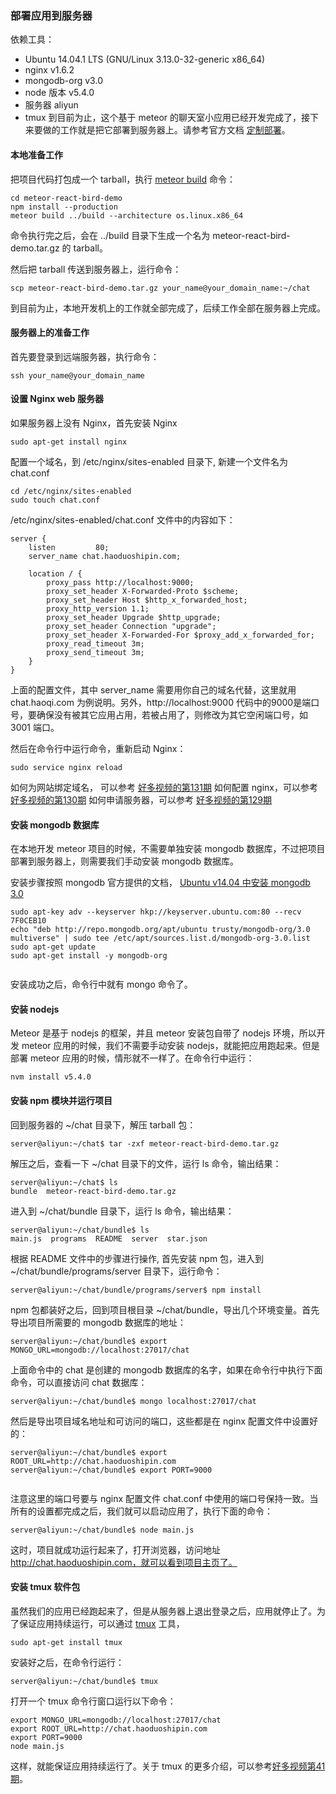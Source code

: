### 部署应用到服务器

依赖工具：

* Ubuntu 14.04.1 LTS (GNU/Linux 3.13.0-32-generic x86_64)
* nginx v1.6.2
* mongodb-org v3.0
* node 版本 v5.4.0
* 服务器 aliyun
* tmux
到目前为止，这个基于 meteor 的聊天室小应用已经开发完成了，接下来要做的工作就是把它部署到服务器上。请参考官方文档 [定制部署](http://guide.meteor.com/deployment.html#custom-deployment)。

#### 本地准备工作

把项目代码打包成一个 tarball，执行 [meteor build](http://docs.meteor.com/commandline.html#meteorbuild) 命令：
```
cd meteor-react-bird-demo
npm install --production
meteor build ../build --architecture os.linux.x86_64

```
命令执行完之后，会在 ../build 目录下生成一个名为 meteor-react-bird-demo.tar.gz 的 tarball。

然后把 tarball 传送到服务器上，运行命令：
```
scp meteor-react-bird-demo.tar.gz your_name@your_domain_name:~/chat

```
到目前为止，本地开发机上的工作就全部完成了，后续工作全部在服务器上完成。

#### 服务器上的准备工作

首先要登录到远端服务器，执行命令：

```
ssh your_name@your_domain_name

```
#### 设置 Nginx web 服务器

如果服务器上没有 Nginx，首先安装 Nginx

```
sudo apt-get install nginx

```
配置一个域名，到 /etc/nginx/sites-enabled 目录下, 新建一个文件名为 chat.conf

```
cd /etc/nginx/sites-enabled
sudo touch chat.conf

```
/etc/nginx/sites-enabled/chat.conf 文件中的内容如下：

```
server {
    listen         80;
    server_name chat.haoduoshipin.com;

    location / {
        proxy_pass http://localhost:9000;
        proxy_set_header X-Forwarded-Proto $scheme;
        proxy_set_header Host $http_x_forwarded_host;
        proxy_http_version 1.1;
        proxy_set_header Upgrade $http_upgrade;
        proxy_set_header Connection "upgrade";
        proxy_set_header X-Forwarded-For $proxy_add_x_forwarded_for;
        proxy_read_timeout 3m;
        proxy_send_timeout 3m;
    }
}

```
上面的配置文件，其中 server_name 需要用你自己的域名代替，这里就用 chat.haoqi.com 为例说明。另外，http://localhost:9000 代码中的9000是端口号，要确保没有被其它应用占用，若被占用了，则修改为其它空闲端口号，如 3001 端口。

然后在命令行中运行命令，重新启动 Nginx：

```
sudo service nginx reload

```
如何为网站绑定域名， 可以参考 [好多视频的第131期](http://haoduoshipin.com/v/131)
如何配置 nginx，可以参考 [好多视频的第130期](http://haoduoshipin.com/v/130)
如何申请服务器，可以参考 [好多视频的第129期](http://haoduoshipin.com/v/129)

#### 安装 mongodb 数据库

在本地开发 meteor 项目的时候，不需要单独安装 mongodb 数据库，不过把项目部署到服务器上，则需要我们手动安装 mongodb 数据库。

安装步骤按照 mongodb 官方提供的文档， [Ubuntu v14.04 中安装 mongodb 3.0](https://docs.mongodb.com/v3.0/tutorial/install-mongodb-on-ubuntu/)

```
sudo apt-key adv --keyserver hkp://keyserver.ubuntu.com:80 --recv 7F0CEB10
echo "deb http://repo.mongodb.org/apt/ubuntu trusty/mongodb-org/3.0 multiverse" | sudo tee /etc/apt/sources.list.d/mongodb-org-3.0.list
sudo apt-get update
sudo apt-get install -y mongodb-org


```
安装成功之后，命令行中就有 mongo 命令了。

#### 安装 nodejs

Meteor 是基于 nodejs 的框架，并且 meteor 安装包自带了 nodejs 环境，所以开发 meteor 应用的时候，我们不需要手动安装 nodejs，就能把应用跑起来。但是部署 meteor 应用的时候，情形就不一样了。在命令行中运行：

```
nvm install v5.4.0

```
#### 安装 npm 模块并运行项目

回到服务器的 ~/chat 目录下，解压 tarball 包：

```
server@aliyun:~/chat$ tar -zxf meteor-react-bird-demo.tar.gz

```
解压之后，查看一下 ~/chat 目录下的文件，运行 ls 命令，输出结果：

```
server@aliyun:~/chat$ ls
bundle  meteor-react-bird-demo.tar.gz

```
进入到 ~/chat/bundle 目录下，运行 ls 命令，输出结果：

```
server@aliyun:~/chat/bundle$ ls
main.js  programs  README  server  star.json

```
根据 README 文件中的步骤进行操作, 首先安装 npm 包，进入到 ~/chat/bundle/programs/server 目录下，运行命令：

```
server@aliyun:~/chat/bundle/programs/server$ npm install

```
npm 包都装好之后，回到项目根目录 ~/chat/bundle，导出几个环境变量。首先导出项目所需要的 mongodb 数据库的地址：

```
server@aliyun:~/chat/bundle$ export MONGO_URL=mongodb://localhost:27017/chat

```
上面命令中的 chat 是创建的 mongodb 数据库的名字，如果在命令行中执行下面命令，可以直接访问 chat 数据库：

```
server@aliyun:~/chat/bundle$ mongo localhost:27017/chat

```
然后是导出项目域名地址和可访问的端口，这些都是在 nginx 配置文件中设置好的：

```
server@aliyun:~/chat/bundle$ export ROOT_URL=http://chat.haoduoshipin.com
server@aliyun:~/chat/bundle$ export PORT=9000


```
注意这里的端口号要与 nginx 配置文件 chat.conf 中使用的端口号保持一致。当所有的设置都完成之后，我们就可以启动应用了，执行下面的命令：

```
server@aliyun:~/chat/bundle$ node main.js

```
这时，项目就成功运行起来了，打开浏览器，访问地址 http://chat.haoduoshipin.com，就可以看到项目主页了。

#### 安装 tmux 软件包

虽然我们的应用已经跑起来了，但是从服务器上退出登录之后，应用就停止了。为了保证应用持续运行，可以通过 [tmux](https://en.wikipedia.org/wiki/Tmux) 工具，

```
sudo apt-get install tmux

```
安装好之后，在命令行运行：

```
server@aliyun:~/chat/bundle$ tmux

```
打开一个 tmux 命令行窗口运行以下命令：

```
export MONGO_URL=mongodb://localhost:27017/chat
export ROOT_URL=http://chat.haoduoshipin.com
export PORT=9000
node main.js

```
这样，就能保证应用持续运行了。关于 tmux 的更多介绍，可以参考[好多视频第41期](http://haoduoshipin.com/v/41)。
